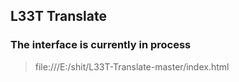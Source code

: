 L33T Translate
----
### The interface is currently in process
>  file:///E:/shit/L33T-Translate-master/index.html
